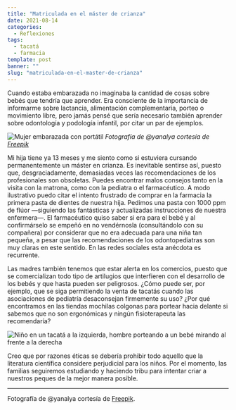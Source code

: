 ```yaml
---
title: "Matriculada en el máster de crianza"
date: 2021-08-14
categories:
  - Reflexiones
tags:
  - tacatá
  - farmacia
template: post
banner: ""
slug: "matriculada-en-el-master-de-crianza"
---
```


Cuando estaba embarazada no imaginaba la cantidad de cosas sobre bebés que tendría que aprender. Era consciente de la importancia de informarme sobre lactancia, alimentación complementaria, porteo o movimiento libre, pero jamás pensé que sería necesario también aprender sobre odontología y podología infantil, por citar un par de ejemplos.

![Mujer embarazada con portátil](https://i.imgur.com/JwQkYax.jpg)
*Fotografía de @yanalya cortesía de <a href="https://www.freepik.es">Freepik</a>*

Mi hija tiene ya 13 meses y me siento como si estuviera cursando permanentemente un máster en crianza. Es inevitable sentirse así, puesto que, desgraciadamente, demasiadas veces las recomendaciones de los profesionales son obsoletas. Puedes encontrar malos consejos tanto en la visita con la matrona, como con la pediatra o el farmacéutico. A modo ilustrativo puedo citar el intento frustrado de comprar en la farmacia la primera pasta de dientes de nuestra hija. Pedimos una pasta  con 1000 ppm de flúor —siguiendo las fantásticas y actualizadas instrucciones de nuestra enfermera—. El farmacéutico quiso saber si era para el bebé y al confirmárselo se empeñó en no vendérnosla (consultándolo con su compañera) por considerar que no era adecuada para una niña tan pequeña, a pesar que las recomendaciones de los odontopediatras son muy claras en este sentido. En las redes sociales esta anécdota es recurrente. 

Las madres también tenemos que estar alerta en los comercios, puesto que se comercializan todo tipo de artilugios que interfieren con el desarrollo de los bebés y que hasta pueden ser peligrosos. ¿Cómo puede ser, por ejemplo, que se siga permitiendo la venta de tacatás cuando las asociaciones de pediatría desaconsejan firmemente su uso? 
¿Por qué encontramos en las tiendas mochilas colgonas para portear hacia delante si sabemos que no son ergonómicas y ningún fisioterapeuta las recomendaría?

![Niño en un tacatá a la izquierda, hombre porteando a un bebé mirando al frente a la derecha](https://i.imgur.com/coVcv0h.jpg)

Creo que por razones éticas se debería prohibir todo aquello que la literatura científica considere perjudicial para los niños. Por el momento, las familias seguiremos estudiando y haciendo tribu para intentar criar a nuestros peques de la mejor manera posible.

---

Fotografía de @yanalya cortesía de <a href="https://www.freepik.es">Freepik</a>.